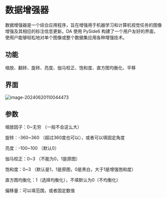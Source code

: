 # 数据增强器

数据增强器是一个综合应用程序，旨在增强用于机器学习和计算机视觉任务的图像增强及其相应的标注信息更新。DA 使用 PySide6 构建了一个用户友好的界面，使用户能够轻松地对单个图像或整个数据集应用各种增强技术。

##  功能

缩放、翻转、旋转、亮度、伽马校正、饱和度、直方图均衡化、平移
## 界面

![image-20240620110044473](C:\Users\15787\AppData\Roaming\Typora\typora-user-images\image-20240620110044473.png)

## 参数

缩放因子：0~无穷    （一般不会这么大）

旋转：-360~360     （超过360度也可以），或者可以填固定角度

亮度：-100~100     （默认0）

伽马校正：0~3     （不能为0，1是原图）

饱和度：0~3      （默认是1，1是原图，0是黑白，大于1是增强饱和度）

直方图均衡化：1（选择均衡化），不填默认为0（不均衡化）

偏移量：可以填范围，或者固定数值
